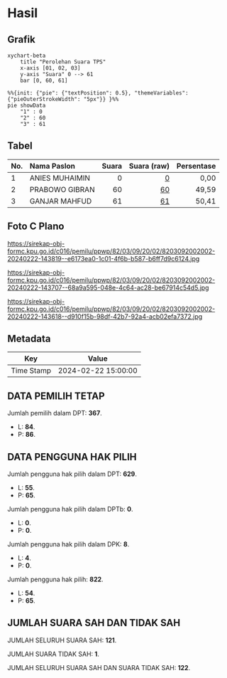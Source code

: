 # Hasil

## Grafik

```mermaid
xychart-beta
    title "Perolehan Suara TPS"
    x-axis [01, 02, 03]
    y-axis "Suara" 0 --> 61
    bar [0, 60, 61]
```

```mermaid
%%{init: {"pie": {"textPosition": 0.5}, "themeVariables": {"pieOuterStrokeWidth": "5px"}} }%%
pie showData
    "1" : 0
    "2" : 60
    "3" : 61
```

## Tabel

| No. | Nama Paslon    | Suara | Suara (raw) | Persentase |
|:--- |:-------------- | -----:| -----------:| ----------:|
| 1   | ANIES MUHAIMIN | 0     | [0][p-1]    | 0,00       |
| 2   | PRABOWO GIBRAN | 60    | [60][p-2]   | 49,59      |
| 3   | GANJAR MAHFUD  | 61    | [61][p-3]   | 50,41      |


[p-1]: https://github.com/gigit-pemilu/pemilu-2024-82-maluku-utara/blob/main/pilpres/hitung-suara/sub/82-maluku-utara/sub/03-halmahera-utara/sub/09-loloda-utara/sub/2002-apule/sub/002-tps/sub/paslon-1.txt
[p-2]: https://github.com/gigit-pemilu/pemilu-2024-82-maluku-utara/blob/main/pilpres/hitung-suara/sub/82-maluku-utara/sub/03-halmahera-utara/sub/09-loloda-utara/sub/2002-apule/sub/002-tps/sub/paslon-2.txt
[p-3]: https://github.com/gigit-pemilu/pemilu-2024-82-maluku-utara/blob/main/pilpres/hitung-suara/sub/82-maluku-utara/sub/03-halmahera-utara/sub/09-loloda-utara/sub/2002-apule/sub/002-tps/sub/paslon-3.txt

## Foto C Plano

https://sirekap-obj-formc.kpu.go.id/c016/pemilu/ppwp/82/03/09/20/02/8203092002002-20240222-143819--e6173ea0-1c01-4f6b-b587-b6ff7d9c6124.jpg

https://sirekap-obj-formc.kpu.go.id/c016/pemilu/ppwp/82/03/09/20/02/8203092002002-20240222-143707--68a9a595-048e-4c64-ac28-be67914c54d5.jpg

https://sirekap-obj-formc.kpu.go.id/c016/pemilu/ppwp/82/03/09/20/02/8203092002002-20240222-143618--d910f15b-98df-42b7-92a4-acb02efa7372.jpg


## Metadata

| Key        | Value               |
| ---------- | ------------------- |
| Time Stamp | 2024-02-22 15:00:00 |


## DATA PEMILIH TETAP

Jumlah pemilih dalam DPT: **367**.
 * L: **84**.
 * P: **86**.

## DATA PENGGUNA HAK PILIH

Jumlah pengguna hak pilih dalam DPT: **629**.
 * L: **55**.
 * P: **65**.

Jumlah pengguna hak pilih dalam DPTb: **0**.
 * L: **0**.
 * P: **0**.

Jumlah pengguna hak pilih dalam DPK: **8**.
 * L: **4**.
 * P: **0**.

Jumlah pengguna hak pilih: **822**.
 * L: **54**.
 * P: **65**.

## JUMLAH SUARA SAH DAN TIDAK SAH

JUMLAH SELURUH SUARA SAH: **121**.

JUMLAH SUARA TIDAK SAH: **1**.

JUMLAH SELURUH SUARA SAH DAN SUARA TIDAK SAH: **122**.


